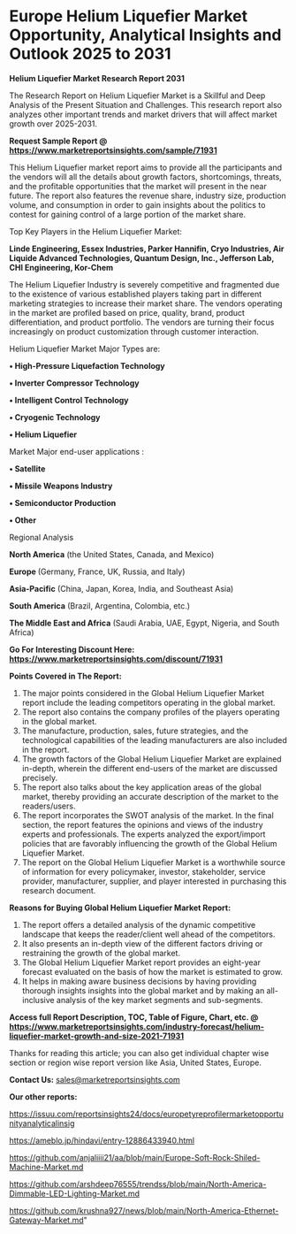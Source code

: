  # Europe Helium Liquefier Market Opportunity, Analytical Insights and Outlook 2025 to 2031

<strong>Helium Liquefier Market Research Report 2031</strong>

The Research Report on Helium Liquefier Market is a Skillful and Deep Analysis of the Present Situation and Challenges. This research report also analyzes other important trends and market drivers that will affect market growth over 2025-2031.

<strong>Request Sample Report @ <a href=https://www.marketreportsinsights.com/sample/71931>https://www.marketreportsinsights.com/sample/71931</a></strong>

This Helium Liquefier market report aims to provide all the participants and the vendors will all the details about growth factors, shortcomings, threats, and the profitable opportunities that the market will present in the near future. The report also features the revenue share, industry size, production volume, and consumption in order to gain insights about the politics to contest for gaining control of a large portion of the market share.

Top Key Players in the Helium Liquefier Market:

<strong>Linde Engineering, Essex Industries, Parker Hannifin, Cryo Industries, Air Liquide Advanced Technologies, Quantum Design, Inc., Jefferson Lab, CHI Engineering, Kor-Chem</strong>

The Helium Liquefier Industry is severely competitive and fragmented due to the existence of various established players taking part in different marketing strategies to increase their market share. The vendors operating in the market are profiled based on price, quality, brand, product differentiation, and product portfolio. The vendors are turning their focus increasingly on product customization through customer interaction.

Helium Liquefier Market Major Types are:

<strong>• High-Pressure Liquefaction Technology

• Inverter Compressor Technology

• Intelligent Control Technology

• Cryogenic Technology

• Helium Liquefier</strong>

Market Major end-user applications :

<strong>• Satellite

• Missile Weapons Industry

• Semiconductor Production

• Other</strong>

Regional Analysis

</u><strong><b>North America</b></strong> (the United States, Canada, and Mexico)

<strong><b>Europe </b></strong>(Germany, France, UK, Russia, and Italy)

<strong><b>Asia-Pacific</b></strong> (China, Japan, Korea, India, and Southeast Asia)

<strong><b>South America</b></strong> (Brazil, Argentina, Colombia, etc.)

<strong><b>The Middle East and Africa</b></strong> (Saudi Arabia, UAE, Egypt, Nigeria, and South Africa)

<strong>Go For Interesting Discount Here: <a href=https://www.marketreportsinsights.com/discount/71931>https://www.marketreportsinsights.com/discount/71931</a></strong>

<strong>Points Covered in The Report:</strong>
<ol>
  <li>The major points considered in the Global Helium Liquefier Market report include the leading competitors operating in the global market.</li>
  <li>The report also contains the company profiles of the players operating in the global market.</li>
  <li>The manufacture, production, sales, future strategies, and the technological capabilities of the leading manufacturers are also included in the report.</li>
  <li>The growth factors of the Global Helium Liquefier Market are explained in-depth, wherein the different end-users of the market are discussed precisely.</li>
  <li>The report also talks about the key application areas of the global market, thereby providing an accurate description of the market to the readers/users.</li>
  <li>The report incorporates the SWOT analysis of the market. In the final section, the report features the opinions and views of the industry experts and professionals. The experts analyzed the export/import policies that are favorably influencing the growth of the Global Helium Liquefier Market.</li>
  <li>The report on the Global Helium Liquefier Market is a worthwhile source of information for every policymaker, investor, stakeholder, service provider, manufacturer, supplier, and player interested in purchasing this research document.</li>
</ol>
<strong>Reasons for Buying Global Helium Liquefier Market Report:</strong>

<ol>
  <li>The report offers a detailed analysis of the dynamic competitive landscape that keeps the reader/client well ahead of the competitors.</li>
  <li>It also presents an in-depth view of the different factors driving or restraining the growth of the global market.</li>
  <li>The Global Helium Liquefier Market report provides an eight-year forecast evaluated on the basis of how the market is estimated to grow.</li>
  <li>It helps in making aware business decisions by having providing thorough insights insights into the global market and by making an all-inclusive analysis of the key market segments and sub-segments.</li>
</ol>
<strong>Access full Report Description, TOC, Table of Figure, Chart, etc. @ <a href=https://www.marketreportsinsights.com/industry-forecast/helium-liquefier-market-growth-and-size-2021-71931>https://www.marketreportsinsights.com/industry-forecast/helium-liquefier-market-growth-and-size-2021-71931</a></strong>


Thanks for reading this article; you can also get individual chapter wise section or region wise report version like Asia, United States, Europe.

<strong>Contact Us:</strong>
sales@marketreportsinsights.com

<strong>Our other reports:</strong>

<a href=https://issuu.com/reportsinsights24/docs/europetyreprofilermarketopportunityanalyticalinsig>https://issuu.com/reportsinsights24/docs/europetyreprofilermarketopportunityanalyticalinsig</a>

<a href=https://ameblo.jp/hindavi/entry-12886433940.html>https://ameblo.jp/hindavi/entry-12886433940.html</a>

<a href=https://github.com/anjaliiii21/aa/blob/main/Europe-Soft-Rock-Shiled-Machine-Market.md>https://github.com/anjaliiii21/aa/blob/main/Europe-Soft-Rock-Shiled-Machine-Market.md</a>

<a href=https://github.com/arshdeep76555/trendss/blob/main/North-America-Dimmable-LED-Lighting-Market.md>https://github.com/arshdeep76555/trendss/blob/main/North-America-Dimmable-LED-Lighting-Market.md</a>

<a href=https://github.com/krushna927/news/blob/main/North-America-Ethernet-Gateway-Market.md>https://github.com/krushna927/news/blob/main/North-America-Ethernet-Gateway-Market.md</a>"
